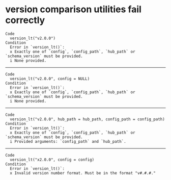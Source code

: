 # version comparison utilities fail correctly

    Code
      version_lt("v2.0.0")
    Condition
      Error in `version_lt()`:
      x Exactly one of `config`, `config_path`, `hub_path` or `schema_version` must be provided.
      i None provided.

---

    Code
      version_lt("v2.0.0", config = NULL)
    Condition
      Error in `version_lt()`:
      x Exactly one of `config`, `config_path`, `hub_path` or `schema_version` must be provided.
      i None provided.

---

    Code
      version_lt("v2.0.0", hub_path = hub_path, config_path = config_path)
    Condition
      Error in `version_lt()`:
      x Exactly one of `config`, `config_path`, `hub_path` or `schema_version` must be provided.
      i Provided arguments: `config_path` and `hub_path`.

---

    Code
      version_lt("x2.0.0", config = config)
    Condition
      Error in `version_lt()`:
      x Invalid version number format. Must be in the format "v#.#.#."

